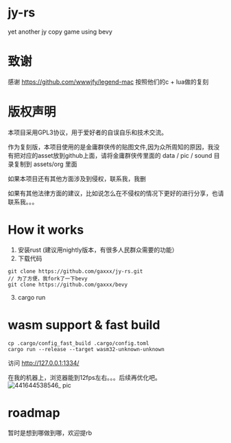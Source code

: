 # jy-rs
yet another jy copy game using bevy

# 致谢
感谢 https://github.com/wwwjfy/legend-mac 
按照他们的c + lua做的复刻


# 版权声明
本项目采用GPL3协议，用于爱好者的自误自乐和技术交流。

作为复刻版，本项目使用的是金庸群侠传的贴图文件,因为众所周知的原因，我没有把对应的asset放到github上面，请将金庸群侠传里面的 data / pic / sound 目录复制到 assets/org 里面

如果本项目还有其他方面涉及到侵权，联系我，我删

如果有其他法律方面的建议，比如说怎么在不侵权的情况下更好的进行分享，也请联系我。。。

# How it works

1. 安装rust (建议用nightly版本，有很多人民群众需要的功能）
2. 下载代码
  ```
  git clone https://github.com/gaxxx/jy-rs.git
  // 为了方便，我fork了一下bevy
  git clone https://github.com/gaxxx/bevy 
  ```
3. cargo run


# wasm support & fast build

```
cp .cargo/config_fast_build .cargo/config.toml
cargo run --release --target wasm32-unknown-unknown

```
访问 http://127.0.0.1:1334/

在我的机器上，浏览器能到12fps左右。。。后续再优化吧。
![441644538546_ pic](https://user-images.githubusercontent.com/471881/153518664-b4c9d557-dc14-4dd0-ac5b-6a77090a51f3.jpg)


# roadmap
暂时是想到哪做到哪，欢迎提rb









